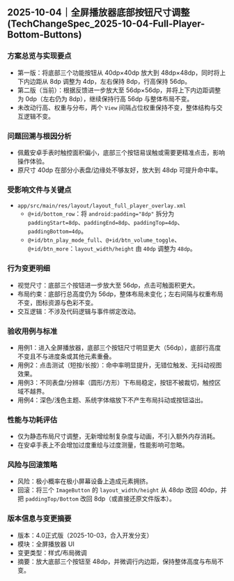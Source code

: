 ## 2025-10-04｜全屏播放器底部按钮尺寸调整 (TechChangeSpec_2025-10-04-Full-Player-Bottom-Buttons)

### 方案总览与实现要点
- 第一版：将底部三个功能按钮从 40dp×40dp 放大到 48dp×48dp，同时将上下内边距从 8dp 调整为 4dp，左右保持 8dp，行高保持 56dp。
- 第二版（当前）：根据反馈进一步放大至 56dp×56dp，并将上下内边距调整为 0dp（左右仍为 8dp），继续保持行高 56dp 与整体布局不变。
- 未改动行高、权重与分布，两个 `View` 间隔占位权重保持不变，整体结构与交互逻辑不变。

### 问题回溯与根因分析
- 佩戴安卓手表时触控面积偏小，底部三个按钮易误触或需要更精准点击，影响操作体验。
- 原尺寸 40dp 在部分小表盘/边缘处不够友好，放大到 48dp 可提升命中率。

### 受影响文件与关键点
- `app/src/main/res/layout/layout_full_player_overlay.xml`
  - `@+id/bottom_row`：将 `android:padding="8dp"` 拆分为 `paddingStart=8dp`、`paddingEnd=8dp`、`paddingTop=4dp`、`paddingBottom=4dp`。
  - `@+id/btn_play_mode_full`、`@+id/btn_volume_toggle`、`@+id/btn_more`：`layout_width/height` 由 `40dp` 调整为 `48dp`。

### 行为变更明细
- 视觉尺寸：底部三个按钮进一步放大至 56dp，点击可触面积更大。
- 布局约束：底部行总高度仍为 56dp，整体布局未变化；左右间隔与权重布局不变，图标资源与色彩不变。
- 交互逻辑：不涉及代码逻辑与事件绑定改动。

### 验收用例与标准
- 用例1：进入全屏播放器，底部三个按钮尺寸明显更大（56dp），底部行高度不变且不与进度条或其他元素重叠。
- 用例2：点击测试（短按/长按）：命中率明显提升，无错位触发、无抖动视图效果。
- 用例3：不同表盘/分辨率（圆形/方形）下布局稳定，按钮不被裁切，触控区域不越界。
- 用例4：深色/浅色主题、系统字体缩放下不产生布局抖动或按钮溢出。

### 性能与功耗评估
- 仅为静态布局尺寸调整，无新增绘制复杂度与动画，不引入额外内存消耗。
- 在安卓手表上不会增加过度重绘与过度测量，性能影响可忽略。

### 风险与回滚策略
- 风险：极小概率在极小屏幕设备上造成元素拥挤。
- 回滚：将三个 `ImageButton` 的 `layout_width/height` 从 48dp 改回 40dp，并把 `paddingTop/Bottom` 改回 8dp（或直接还原文件版本）。

### 版本信息与变更摘要
- 版本：4.0正式版（2025-10-03，合入开发分支）
- 模块：全屏播放器 UI
- 变更类型：样式/布局微调
- 摘要：放大底部三个按钮至 48dp，并微调行内边距，保持整体高度与布局不变。


